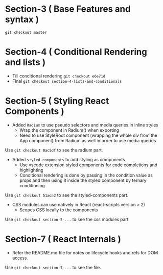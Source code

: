 # Section-3 ( Base Features and syntax )

`git checkout master`

# Section-4 ( Conditional Rendering and lists )

- Till conditional rendering
  `git checkout e6e71d`
- Final
  `git checkout section-4-lists-and-conditionals`

# Section-5 ( Styling React Components )

- Added `Radium` to use pseudo selectors and media queries in inline styles
  - Wrap the component in Radium() when exporting
  - Need to use StyleRoot component (wrapping the whole div from the App component) from Radium as well in order to use media queries

Use `git checkout 0ac5df` to see the radium part.

- Added `styled-components` to add styling as components
  - Use vscode extension styled components for code completions and highlighting
  - Conditional rendering is done by passing in the condition value as props and then using it inside the styled component by ternary conditioning

Use `git checkout 51ada2` to see the styled-components part.

- CSS modules can use natively in React (react-scripts version > 2)
  - Scopes CSS locally to the components

Use `git checkout section-5-...` to see the css modules part

# Section-7 ( React Internals )

- Refer the README.md file for notes on lifecycle hooks and refs for DOM access.

Use `git checkout section-7-...` to see the file.
